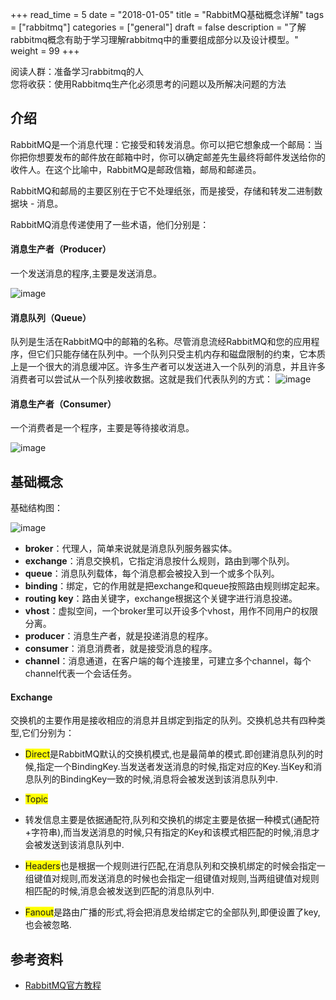 
+++
read_time = 5
date = "2018-01-05"
title = "RabbitMQ基础概念详解"
tags = ["rabbitmq"]
categories = ["general"]
draft = false
description = "了解rabbitmq概念有助于学习理解rabbitmq中的重要组成部分以及设计模型。"
weight = 99
+++

阅读人群：准备学习rabbitmq的人   
您将收获：使用Rabbitmq生产化必须思考的问题以及所解决问题的方法

## 介绍
RabbitMQ是一个消息代理：它接受和转发消息。你可以把它想象成一个邮局：当你把你想要发布的邮件放在邮箱中时，你可以确定邮差先生最终将邮件发送给你的收件人。在这个比喻中，RabbitMQ是邮政信箱，邮局和邮递员。

RabbitMQ和邮局的主要区别在于它不处理纸张，而是接受，存储和转发二进制数据块 - 消息。

RabbitMQ消息传递使用了一些术语，他们分别是：  
#### 消息生产者（Producer）
一个发送消息的程序,主要是发送消息。  

![image](https://os-qingdao.oss-cn-qingdao.aliyuncs.com/note/image/rabbitmq/producer.png)

#### 消息队列（Queue）

队列是生活在RabbitMQ中的邮箱的名称。尽管消息流经RabbitMQ和您的应用程序，但它们只能存储在队列中。一个队列只受主机内存和磁盘限制的约束，它本质上是一个很大的消息缓冲区。许多生产者可以发送进入一个队列的消息，并且许多消费者可以尝试从一个队列接收数据。这就是我们代表队列的方式：
![image](https://os-qingdao.oss-cn-qingdao.aliyuncs.com/note/image/rabbitmq/queue_name.png)  

#### 消息生产者（Consumer）
一个消费者是一个程序，主要是等待接收消息。 

![image](https://os-qingdao.oss-cn-qingdao.aliyuncs.com/note/image/rabbitmq/consumer.png)

## 基础概念
基础结构图：  

![image](https://os-qingdao.oss-cn-qingdao.aliyuncs.com/note/image/rabbitmq/structure.png)

- **broker**：代理人，简单来说就是消息队列服务器实体。
- **exchange**：消息交换机，它指定消息按什么规则，路由到哪个队列。
- **queue**：消息队列载体，每个消息都会被投入到一个或多个队列。
- **binding**：绑定，它的作用就是把exchange和queue按照路由规则绑定起来。
- **routing key**：路由关键字，exchange根据这个关键字进行消息投递。
- **vhost**：虚拟空间，一个broker里可以开设多个vhost，用作不同用户的权限分离。
- **producer**：消息生产者，就是投递消息的程序。
- **consumer**：消息消费者，就是接受消息的程序。
- **channel**：消息通道，在客户端的每个连接里，可建立多个channel，每个channel代表一个会话任务。

#### Exchange
交换机的主要作用是接收相应的消息并且绑定到指定的队列。交换机总共有四种类型,它们分别为：

- <font style="background:yellow">Direct</font>是RabbitMQ默认的交换机模式,也是最简单的模式.即创建消息队列的时候,指定一个BindingKey.当发送者发送消息的时候,指定对应的Key.当Key和消息队列的BindingKey一致的时候,消息将会被发送到该消息队列中.

- <font style="background:yellow">Topic</font>
- 转发信息主要是依据通配符,队列和交换机的绑定主要是依据一种模式(通配符+字符串),而当发送消息的时候,只有指定的Key和该模式相匹配的时候,消息才会被发送到该消息队列中.

- <font style="background:yellow">Headers</font>也是根据一个规则进行匹配,在消息队列和交换机绑定的时候会指定一组键值对规则,而发送消息的时候也会指定一组键值对规则,当两组键值对规则相匹配的时候,消息会被发送到匹配的消息队列中.

- <font style="background:yellow">Fanout</font>是路由广播的形式,将会把消息发给绑定它的全部队列,即便设置了key,也会被忽略.


## 参考资料
- [RabbitMQ官方教程](https://www.rabbitmq.com/tutorials/tutorial-one-java.html)